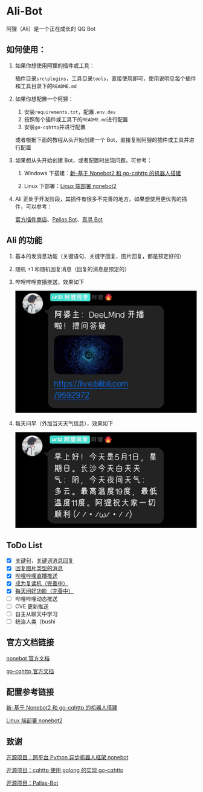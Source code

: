 # Ali-Bot

阿狸（Ali）是一个正在成长的 QQ Bot

## 如何使用：

1. 如果你想使用阿狸的插件或工具：

   插件目录`src\plugins`，工具目录`tools`，直接使用即可，使用说明见每个插件和工具目录下的`README.md`

2. 如果你想配置一个阿狸：

   1. 安装`requirements.txt`，配置`.env.dev`
   2. 按照每个插件或工具下的`README.md`进行配置
   3. 安装`go-cqhttp`并进行配置

   或者根据下面的教程从头开始创建一个 Bot，直接复制阿狸的插件或工具并进行配置

3. 如果想从头开始创建 Bot，或者配置时出现问题，可参考：

   1. Windows 下搭建：[新-基于 Nonebot2 和 go-cqhttp 的机器人搭建](https://yzyyz.top/archives/nb2b1.html)

   1. Linux 下部署：[Linux 端部署 nonebot2](https://blog.csdn.net/realttr/article/details/122238677)

4. Ali 正处于开发阶段，其插件有很多不完善的地方，如果想使用更优秀的插件，可以参考：

   [官方插件商店](https://v2.nonebot.dev/store)、[Pallas Bot](https://github.com/InvoluteHell/Pallas-Bot)、[真寻 Bot](https://github.com/HibiKier/zhenxun_bot)

## Ali 的功能

1. 基本的发消息功能（关键语句、关键字回复、图片回复，都是预定好的）

2. 随机 +1 和随机回复消息（回复的消息是预定的）

3. 哔哩哔哩直播推送，效果如下

   ![bili_live](/img/bili_live.jpg)

4. 每天问早（外加当天天气信息），效果如下

   ![weather](/img/hw_greeting.jpg)

## ToDo List

- [x] [关键句](https://github.com/paoka1/Ali-Bot/tree/main/src/plugins/DictReply)，[关键词消息回复](https://github.com/paoka1/Ali-Bot/tree/main/src/plugins/KeyReply)
- [x] [回复图片类型的消息](https://github.com/paoka1/Ali-Bot/tree/main/src/plugins/SendImage)
- [x] [哔哩哔哩直播推送](https://github.com/paoka1/Ali-Bot/tree/main/src/plugins/BiliPush)
- [x] [成为复读机（完善中）](https://github.com/paoka1/Ali-Bot/tree/main/src/plugins/Repeater)
- [x] [每天问好功能（完善中）](https://github.com/paoka1/Ali-Bot/tree/main/src/plugins/Greeting)
- [ ] 哔哩哔哩动态推送
- [ ] CVE 更新推送
- [ ] 自主从聊天中学习
- [ ] 统治人类（bushi

## 官方文档链接

[nonebot 官方文档](https://v2.nonebot.dev/)

[go-cqhttp 官方文档](https://docs.go-cqhttp.org/)

## 配置参考链接

[新-基于 Nonebot2 和 go-cqhttp 的机器人搭建](https://yzyyz.top/archives/nb2b1.html)

[Linux 端部署 nonebot2](https://blog.csdn.net/realttr/article/details/122238677)

## 致谢

[开源项目：跨平台 Python 异步机器人框架 nonebot](https://github.com/nonebot/nonebot2)

[开源项目：cqhttp 使用 golong 的实现 go-cqhttp](https://github.com/Mrs4s/go-cqhttp)

[开源项目：Pallas-Bot](https://github.com/InvoluteHell/Pallas-Bot)

